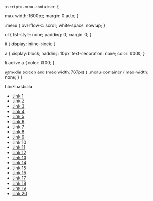 <!DOCTYPE html>
<html>
<head>
	<title>Tag-Filter</title>
		
	<script>.menu-container {
  max-width: 1600px;
  margin: 0 auto;
}

.menu {
  overflow-x: scroll;
  white-space: nowrap;
}

ul {
  list-style: none;
  padding: 0;
  margin: 0;
}

li {
  display: inline-block;
}

a {
  display: block;
  padding: 10px;
  text-decoration: none;
  color: #000;
}

li.active a {
  color: #f00;
}

@media screen and (max-width: 767px) {
  .menu-container {
    max-width: none;
  }
}
 </script>
</head>
<body>
hhsklhaldshla

<div class="menu-container">
  <div class="menu">
    <ul>
      <li><a href="#">Link 1</a></li>
      <li><a href="#">Link 2</a></li>
      <li><a href="#">Link 3</a></li>
      <li><a href="#">Link 4</a></li>
      <li><a href="#">Link 5</a></li>
      <li><a href="#">Link 6</a></li>
      <li><a href="#">Link 7</a></li>
      <li><a href="#">Link 8</a></li>
      <li><a href="#">Link 9</a></li>
      <li><a href="#">Link 10</a></li>
      <li><a href="#">Link 11</a></li>
      <li><a href="#">Link 12</a></li>
      <li><a href="#">Link 13</a></li>
      <li><a href="#">Link 14</a></li>
      <li><a href="#">Link 15</a></li>
      <li><a href="#">Link 16</a></li>
      <li><a href="#">Link 17</a></li>
      <li><a href="#">Link 18</a></li>
      <li><a href="#">Link 19</a></li>
      <li class="active"><a href="#">Link 20</a></li>
    </ul>
  </div>
</div>
</body>
</html>
